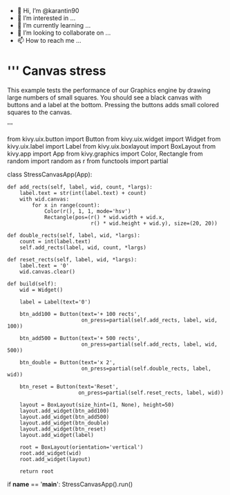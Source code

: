 - 👋 Hi, I’m @karantin90
- 👀 I’m interested in ...
- 🌱 I’m currently learning ...
- 💞️ I’m looking to collaborate on ...
- 📫 How to reach me ...

<!---
karantin90/karantin90 is a ✨ special ✨ repository because its `README.md` (this file) appears on your GitHub profile.
You can click the Preview link to take a look at your changes.
--->
'''
Canvas stress
=============

This example tests the performance of our Graphics engine by drawing large
numbers of small squares. You should see a black canvas with buttons and a
label at the bottom. Pressing the buttons adds small colored squares to the
canvas.

'''

from kivy.uix.button import Button
from kivy.uix.widget import Widget
from kivy.uix.label import Label
from kivy.uix.boxlayout import BoxLayout
from kivy.app import App
from kivy.graphics import Color, Rectangle
from random import random as r
from functools import partial


class StressCanvasApp(App):

    def add_rects(self, label, wid, count, *largs):
        label.text = str(int(label.text) + count)
        with wid.canvas:
            for x in range(count):
                Color(r(), 1, 1, mode='hsv')
                Rectangle(pos=(r() * wid.width + wid.x,
                               r() * wid.height + wid.y), size=(20, 20))

    def double_rects(self, label, wid, *largs):
        count = int(label.text)
        self.add_rects(label, wid, count, *largs)

    def reset_rects(self, label, wid, *largs):
        label.text = '0'
        wid.canvas.clear()

    def build(self):
        wid = Widget()

        label = Label(text='0')

        btn_add100 = Button(text='+ 100 rects',
                            on_press=partial(self.add_rects, label, wid, 100))

        btn_add500 = Button(text='+ 500 rects',
                            on_press=partial(self.add_rects, label, wid, 500))

        btn_double = Button(text='x 2',
                            on_press=partial(self.double_rects, label, wid))

        btn_reset = Button(text='Reset',
                           on_press=partial(self.reset_rects, label, wid))

        layout = BoxLayout(size_hint=(1, None), height=50)
        layout.add_widget(btn_add100)
        layout.add_widget(btn_add500)
        layout.add_widget(btn_double)
        layout.add_widget(btn_reset)
        layout.add_widget(label)

        root = BoxLayout(orientation='vertical')
        root.add_widget(wid)
        root.add_widget(layout)

        return root


if __name__ == '__main__':
    StressCanvasApp().run()
